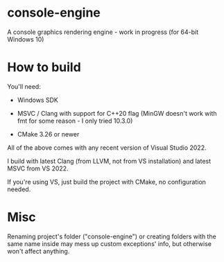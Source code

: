 # console-engine

A console graphics rendering engine - work in progress (for 64-bit Windows 10)

# How to build
You'll need:
* Windows SDK

* MSVC / Clang with support for C++20 flag (MinGW doesn't work with fmt for some reason - I only tried 10.3.0)

* CMake 3.26 or newer

All of the above comes with any recent version of Visual Studio 2022.

I build with latest Clang (from LLVM, not from VS installation) and latest MSVC from VS 2022.

If you're using VS, just build the project with CMake, no configuration needed.

# Misc

Renaming project\'s folder ("console-engine") or creating folders with the same name inside may mess up custom exceptions\' info, but otherwise won't affect anything.
